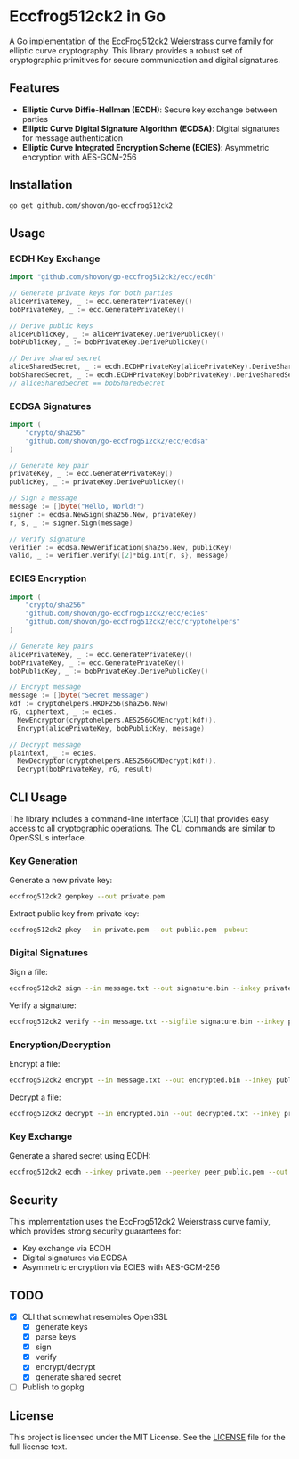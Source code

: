 # Eccfrog512ck2 in Go

A Go implementation of the [EccFrog512ck2 Weierstrass curve family](https://billatnapier.medium.com/eccfrog512ck2-an-enhanced-512-bit-weierstrass-elliptic-curve-97563d79b6c9) for elliptic curve cryptography. This library provides a robust set of cryptographic primitives for secure communication and digital signatures.

## Features

- **Elliptic Curve Diffie-Hellman (ECDH)**: Secure key exchange between parties
- **Elliptic Curve Digital Signature Algorithm (ECDSA)**: Digital signatures for message authentication
- **Elliptic Curve Integrated Encryption Scheme (ECIES)**: Asymmetric encryption with AES-GCM-256

## Installation

```bash
go get github.com/shovon/go-eccfrog512ck2
```

## Usage

### ECDH Key Exchange

```go
import "github.com/shovon/go-eccfrog512ck2/ecc/ecdh"

// Generate private keys for both parties
alicePrivateKey, _ := ecc.GeneratePrivateKey()
bobPrivateKey, _ := ecc.GeneratePrivateKey()

// Derive public keys
alicePublicKey, _ := alicePrivateKey.DerivePublicKey()
bobPublicKey, _ := bobPrivateKey.DerivePublicKey()

// Derive shared secret
aliceSharedSecret, _ := ecdh.ECDHPrivateKey(alicePrivateKey).DeriveSharedSecret(bobPublicKey)
bobSharedSecret, _ := ecdh.ECDHPrivateKey(bobPrivateKey).DeriveSharedSecret(alicePublicKey)
// aliceSharedSecret == bobSharedSecret
```

### ECDSA Signatures

```go
import (
    "crypto/sha256"
    "github.com/shovon/go-eccfrog512ck2/ecc/ecdsa"
)

// Generate key pair
privateKey, _ := ecc.GeneratePrivateKey()
publicKey, _ := privateKey.DerivePublicKey()

// Sign a message
message := []byte("Hello, World!")
signer := ecdsa.NewSign(sha256.New, privateKey)
r, s, _ := signer.Sign(message)

// Verify signature
verifier := ecdsa.NewVerification(sha256.New, publicKey)
valid, _ := verifier.Verify([2]*big.Int{r, s}, message)
```

### ECIES Encryption

```go
import (
    "crypto/sha256"
    "github.com/shovon/go-eccfrog512ck2/ecc/ecies"
    "github.com/shovon/go-eccfrog512ck2/ecc/cryptohelpers"
)

// Generate key pairs
alicePrivateKey, _ := ecc.GeneratePrivateKey()
bobPrivateKey, _ := ecc.GeneratePrivateKey()
bobPublicKey, _ := bobPrivateKey.DerivePublicKey()

// Encrypt message
message := []byte("Secret message")
kdf := cryptohelpers.HKDF256(sha256.New)
rG, ciphertext, _ := ecies.
  NewEncryptor(cryptohelpers.AES256GCMEncrypt(kdf)).
  Encrypt(alicePrivateKey, bobPublicKey, message)

// Decrypt message
plaintext, _ := ecies.
  NewDecryptor(cryptohelpers.AES256GCMDecrypt(kdf)).
  Decrypt(bobPrivateKey, rG, result)
```

## CLI Usage

The library includes a command-line interface (CLI) that provides easy access to all cryptographic operations. The CLI commands are similar to OpenSSL's interface.

### Key Generation

Generate a new private key:

```bash
eccfrog512ck2 genpkey --out private.pem
```

Extract public key from private key:

```bash
eccfrog512ck2 pkey --in private.pem --out public.pem -pubout
```

### Digital Signatures

Sign a file:

```bash
eccfrog512ck2 sign --in message.txt --out signature.bin --inkey private.pem
```

Verify a signature:

```bash
eccfrog512ck2 verify --in message.txt --sigfile signature.bin --inkey public.pem
```

### Encryption/Decryption

Encrypt a file:

```bash
eccfrog512ck2 encrypt --in message.txt --out encrypted.bin --inkey public.pem
```

Decrypt a file:

```bash
eccfrog512ck2 decrypt --in encrypted.bin --out decrypted.txt --inkey private.pem
```

### Key Exchange

Generate a shared secret using ECDH:

```bash
eccfrog512ck2 ecdh --inkey private.pem --peerkey peer_public.pem --out shared_secret.bin
```

## Security

This implementation uses the EccFrog512ck2 Weierstrass curve family, which provides strong security guarantees for:

- Key exchange via ECDH
- Digital signatures via ECDSA
- Asymmetric encryption via ECIES with AES-GCM-256

## TODO

- [x] CLI that somewhat resembles OpenSSL
  - [x] generate keys
  - [x] parse keys
  - [x] sign
  - [x] verify
  - [x] encrypt/decrypt
  - [x] generate shared secret
- [ ] Publish to gopkg

## License

This project is licensed under the MIT License. See the [LICENSE](LICENSE) file for the full license text.
